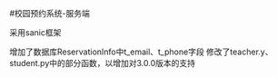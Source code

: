 #校园预约系统-服务端

采用sanic框架

增加了数据库ReservationInfo中t_email、t_phone字段
修改了teacher.y、student.py中的部分函数，以增加对3.0.0版本的支持
